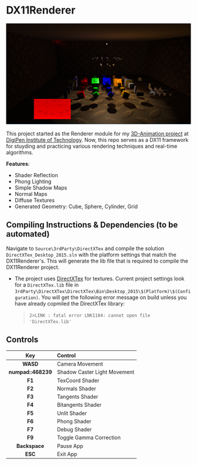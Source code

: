 # DX11Renderer

![](Screenshots/shadows.PNG)

This project started as the Renderer module for my [3D-Animation project](https://www.youtube.com/watch?v=Rt-h-bMA8Xc) at [DigiPen Institute of Technology](https://www.digipen.edu/).
Now, this repo serves as a DX11 framework for stuyding and practicing various rendering techniques and real-time algorithms. 

**Features**:
 - Shader Reflection
 - Phong Lighting
 - Simple Shadow Maps
 - Normal Maps
 - Diffuse Textures
 - Generated Geometry: Cube, Sphere, Cylinder, Grid
 
## Compiling Instructions & Dependencies (to be automated)

Navigate to `Source\3rdParty\DirectXTex` and compile the solution `DirectXTex_Desktop_2015.sln` with the platform settings that match the DX11Renderer's.
This will generate the lib file that is required to compile the DX11Renderer project.

 - The project uses [DirectXTex](https://github.com/Microsoft/DirectXTex) for textures. Current project settings
look for a `DirectXTex.lib` file in `3rdParty\DirectXTex\DirectXTex\Bin\Desktop_2015\$(Platform)\$(Configuration)`. 
You will get the following error message on build unless you have already copmiled the DirectXTex library:  
    > `2>LINK : fatal error LNK1104: cannot open file 'DirectXTex.lib'`

## Controls

| Key | Control |
| :---: | :--- |
| **WASD** |	Camera Movement |
| **numpad::468239** |	Shadow Caster Light Movement |
| **F1** |	TexCoord Shader |
| **F2** |	Normals Shader |
| **F3** |	Tangents Shader |
| **F4** |	Bitangents Shader |
| **F5** |	Unlit Shader |
| **F6** |	Phong Shader |
| **F7** |	Debug Shader |
| **F9** |	Toggle Gamma Correction |
| **Backspace** | Pause App |
| **ESC** |	Exit App |
 
